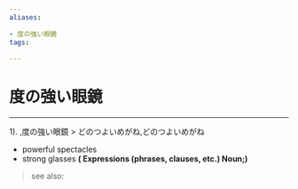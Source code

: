 ```yaml
---
aliases:
    
- 度の強い眼鏡
tags:
    
---
```


# 度の強い眼鏡
---
1).
,度の強い眼鏡 > どのつよいめがね,どのつよいめがね

- powerful spectacles
- strong glasses
**( Expressions (phrases, clauses, etc.) Noun;)**
> see also: 
            